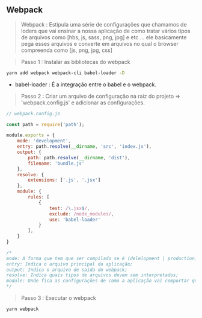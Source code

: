 ## Webpack

> Webpack : Estipula uma série de configurações que chamamos de loders que vai ensinar a nossa aplicação de como tratar vários tipos de arquivos como [hbs, js, sass, png, jpg] e etc ... ele basicamente pega esses arquivos e converte em arquivos no qual o browser compreenda como [js, png, jpg, css]

> Passo 1 : Instalar as bibliotecas do webpack

```bash
yarn add webpack webpack-cli babel-loader -D
```

- babel-loader : É a integração entre o babel e o webpack.

> Passo 2 : Criar um arquivo de configuração na raiz do projeto => 'webpack.config.js' e adicionar as configurações.

```js
// webpack.config.js

const path = require('path');

module.exports = {
    mode: 'development',
    entry: path.resolve(__dirname, 'src', 'index.js'),
    output: {
        path: path.resolve(__dirname, 'dist'),
        filename: 'bundle.js'
    },
    resolve: {
        extensions: ['.js', '.jsx']
    },
    module: {
        rules: [
            {
                test: /\.jsx$/,
                exclude: /node_modules/,
                use: 'babel-loader'
            }
        ],
    }
}

/*
mode: A forma que tem que ser compilado se é (delelopment | production)
entry: Indica o arquivo principal da aplicação;
output: Indica o arquivo de saida do webpack;
resolve: Indica quais tipos de arquivos devem sem interpretados;
module: Onde fica as configurações de como a aplicação vai comportar quando estiver importando cada um dos tipos de arquivos ou seja quando importado arquivo javascript webpack vai lhe dar de uma forma quando estiver importando um arquivo png ou css vai lhe dar de outra forma.
*/
```

> Passo 3 : Executar o webpack

```bash
yarn webpack
```


